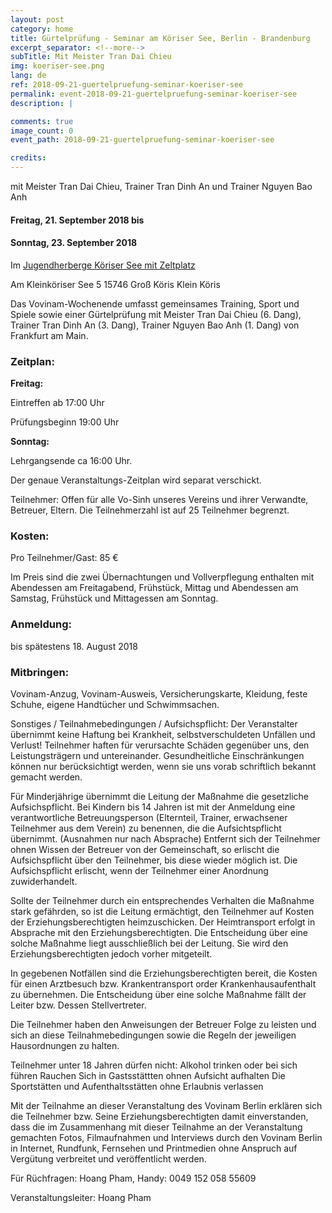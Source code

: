 ```yaml
---
layout: post
category: home
title: Gürtelprüfung - Seminar am Köriser See, Berlin - Brandenburg
excerpt_separator: <!--more-->
subTitle: Mit Meister Tran Dai Chieu
img: koeriser-see.png
lang: de
ref: 2018-09-21-guertelpruefung-seminar-koeriser-see
permalink: event-2018-09-21-guertelpruefung-seminar-koeriser-see
description: |

comments: true
image_count: 0
event_path: 2018-09-21-guertelpruefung-seminar-koeriser-see

credits:
---
```


mit Meister Tran Dai Chieu, Trainer Tran Dinh An und Trainer Nguyen Bao Anh

#### Freitag, 21. September 2018 bis
#### Sonntag, 23. September 2018

Im [Jugendherberge Köriser See mit Zeltplatz](https://www.jugendherberge.de/jugendherbergen/koeriser-see-mit-zeltplatz-619/lage-und-anreise/)

Am Kleinköriser See 5
15746  Groß Köris  Klein Köris



Das Vovinam-Wochenende umfasst gemeinsames Training, Sport und Spiele sowie einer Gürtelprüfung mit Meister Tran Dai Chieu (6. Dang), Trainer Tran Dinh An (3. Dang), Trainer Nguyen Bao Anh (1. Dang) von Frankfurt am Main.

<!--more-->

### Zeitplan:

**Freitag:**

Eintreffen ab 17:00 Uhr

Prüfungsbeginn 19:00 Uhr

**Sonntag:**

Lehrgangsende ca 16:00 Uhr.

Der genaue Veranstaltungs-Zeitplan wird separat verschickt.


Teilnehmer:
Offen für alle Vo-Sinh unseres Vereins und ihrer Verwandte, Betreuer, Eltern.
Die Teilnehmerzahl ist auf 25 Teilnehmer begrenzt.

### Kosten:

Pro Teilnehmer/Gast: 85 €

Im Preis sind die zwei Übernachtungen und Vollverpflegung enthalten mit Abendessen am Freitagabend, Frühstück, Mittag und Abendessen am Samstag, Frühstück und Mittagessen am Sonntag.


### Anmeldung:
bis spätestens 18. August 2018


### Mitbringen:

Vovinam-Anzug, Vovinam-Ausweis, Versicherungskarte, Kleidung, feste Schuhe, eigene Handtücher und Schwimmsachen.


Sonstiges / Teilnahmebedingungen / Aufsichspflicht:
Der Veranstalter übernimmt keine Haftung bei Krankheit, selbstverschuldeten Unfällen und Verlust! Teilnehmer haften für verursachte Schäden gegenüber uns, den Leistungsträgern und untereinander. Gesundheitliche Einschränkungen können nur berücksichtigt werden, wenn sie uns vorab schriftlich bekannt gemacht werden.


Für Minderjährige übernimmt die Leitung der Maßnahme die gesetzliche Aufsichspflicht. Bei Kindern bis 14 Jahren ist mit der Anmeldung eine verantwortliche Betreuungsperson (Elternteil, Trainer, erwachsener Teilnehmer aus dem Verein) zu benennen, die die Aufsichtspflicht übernimmt. (Ausnahmen nur nach Absprache)
Entfernt sich der Teilnehmer ohnen Wissen der Betreuer von der Gemeinschaft, so erlischt die Aufsichspflicht über den Teilnehmer, bis diese wieder möglich ist. Die Aufsichspflicht erlischt, wenn der Teilnehmer einer Anordnung zuwiderhandelt.


Sollte der Teilnehmer durch ein entsprechendes Verhalten die Maßnahme stark gefährden, so ist die Leitung ermächtigt, den Teilnehmer auf Kosten der Erziehungsberechtigten heimzuschicken. Der Heimtransport erfolgt in Absprache mit den Erziehungsberechtigten. Die Entscheidung über eine solche Maßnahme liegt ausschließlich bei der Leitung. Sie wird den Erziehungsberechtigten jedoch vorher mitgeteilt.


In gegebenen Notfällen sind die Erziehungsberechtigten bereit, die Kosten für einen Arztbesuch bzw. Krankentransport order Krankenhausaufenthalt zu übernehmen. Die Entscheidung über eine solche Maßnahme fällt der Leiter bzw. Dessen Stellvertreter.


Die Teilnehmer haben den Anweisungen der Betreuer Folge zu leisten und sich an diese Teilnahmebedingungen sowie die Regeln der jeweiligen Hausordnungen zu halten.


Teilnehmer unter 18 Jahren dürfen nicht:
Alkohol trinken oder bei sich führen
Rauchen
Sich in Gastsstättten ohnen Aufsicht aufhalten
Die Sportstätten und Aufenthaltsstätten ohne Erlaubnis verlassen


Mit der Teilnahme an dieser Veranstaltung des Vovinam Berlin erklären sich die Teilnehmer bzw. Seine Erziehungsberechtigten damit einverstanden, dass die im Zusammenhang mit dieser Teilnahme an der Veranstaltung gemachten Fotos, Filmaufnahmen und Interviews durch den Vovinam Berlin in Internet, Rundfunk, Fernsehen und Printmedien ohne Anspruch auf Vergütung verbreitet und veröffentlicht werden.


Für Rüchfragen: Hoang Pham, Handy: 0049 152 058 55609


Veranstaltungsleiter: Hoang Pham

